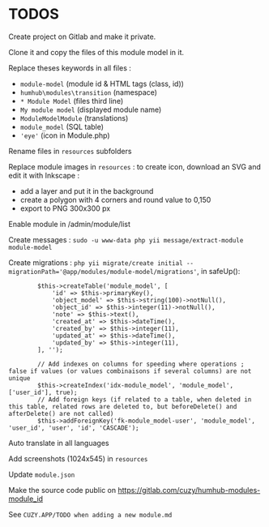 TODOS 
=====

Create project on Gitlab and make it private.

Clone it and copy the files of this module model in it.

Replace theses keywords in all files :
- `module-model` (module id & HTML tags (class, id))
- `humhub\modules\transition` (namespace)
- `* Module Model` (files third line)
- `My module model` (displayed module name)
- `ModuleModelModule` (translations)
- `module_model` (SQL table)
- `'eye'` (icon in Module.php)

Rename files in `resources` subfolders

Replace module images in `resources` : to create icon, download an SVG and edit it with Inkscape :
- add a layer and put it in the background
- create a polygon with 4 corners and round value to 0,150
- export to PNG 300x300 px

Enable module in /admin/module/list

Create messages : `sudo -u www-data php yii message/extract-module module-model`

Create migrations : `php yii migrate/create initial --migrationPath='@app/modules/module-model/migrations'`, in safeUp():
```
        $this->createTable('module_model', [
            'id' => $this->primaryKey(),
            'object_model' => $this->string(100)->notNull(),
            'object_id' => $this->integer(11)->notNull(),
            'note' => $this->text(),
            'created_at' => $this->dateTime(),
            'created_by' => $this->integer(11),
            'updated_at' => $this->dateTime(),
            'updated_by' => $this->integer(11),
        ], '');
        
        // Add indexes on columns for speeding where operations ; false if values (or values combinaisons if several columns) are not unique 
        $this->createIndex('idx-module_model', 'module_model', ['user_id'], true);
        // Add foreign keys (if related to a table, when deleted in this table, related rows are deleted to, but beforeDelete() and afterDelete() are not called)
        $this->addForeignKey('fk-module_model-user', 'module_model', 'user_id', 'user', 'id', 'CASCADE');
```

Auto translate in all languages

Add screenshots (1024x545) in `resources` 

Update `module.json`

Make the source code public on https://gitlab.com/cuzy/humhub-modules-module_id

See `CUZY.APP/TODO when adding a new module.md`